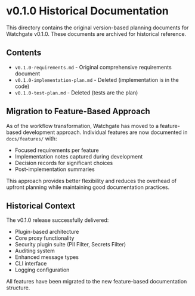 # v0.1.0 Historical Documentation

This directory contains the original version-based planning documents for Watchgate v0.1.0. These documents are archived for historical reference.

## Contents

- `v0.1.0-requirements.md` - Original comprehensive requirements document
- `v0.1.0-implementation-plan.md` - Deleted (implementation is in the code)
- `v0.1.0-test-plan.md` - Deleted (tests are the plan)

## Migration to Feature-Based Approach

As of the workflow transformation, Watchgate has moved to a feature-based development approach. Individual features are now documented in `docs/features/` with:

- Focused requirements per feature
- Implementation notes captured during development
- Decision records for significant choices
- Post-implementation summaries

This approach provides better flexibility and reduces the overhead of upfront planning while maintaining good documentation practices.

## Historical Context

The v0.1.0 release successfully delivered:
- Plugin-based architecture
- Core proxy functionality
- Security plugin suite (PII Filter, Secrets Filter)
- Auditing system
- Enhanced message types
- CLI interface
- Logging configuration

All features have been migrated to the new feature-based documentation structure.
